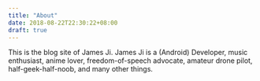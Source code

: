 ```yaml
---
title: "About"
date: 2018-08-22T22:30:22+08:00
draft: true
---
```


This is the blog site of James Ji. James Ji is a (Android) Developer, music enthusiast, anime lover, freedom-of-speech advocate, amateur drone pilot, half-geek-half-noob, and many other things. 
